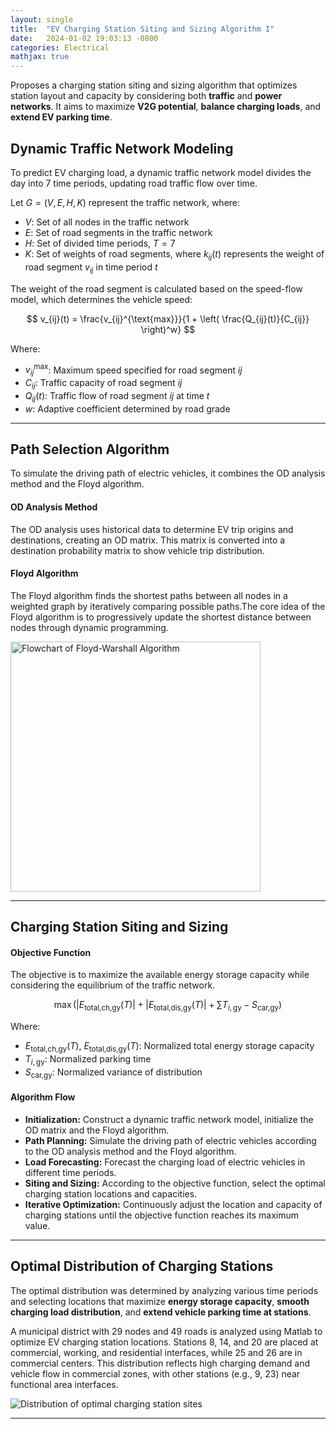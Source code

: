 ```yaml
---
layout: single
title:  "EV Charging Station Siting and Sizing Algorithm I"
date:   2024-01-02 19:03:13 -0800
categories: Electrical  
mathjax: true
---
```


Proposes a charging station siting and sizing algorithm that optimizes station layout and capacity by considering both **traffic** and **power networks**. It aims to maximize **V2G potential**, **balance charging loads**, and **extend EV parking time**.

## Dynamic Traffic Network Modeling
To predict EV charging load, a dynamic traffic network model divides the day into 7 time periods, updating road traffic flow over time.

Let $G = (V, E, H, K)$ represent the traffic network, where:

- $V$: Set of all nodes in the traffic network  
- $E$: Set of road segments in the traffic network  
- $H$: Set of divided time periods, $T = 7$  
- $K$: Set of weights of road segments, where $k_{ij}(t)$ represents the weight of road segment $v_{ij}$ in time period $t$  

The weight of the road segment is calculated based on the speed-flow model, which determines the vehicle speed:

$$
v_{ij}(t) = \frac{v_{ij}^{\text{max}}}{1 + \left( \frac{Q_{ij}(t)}{C_{ij}} \right)^w}
$$

Where:

- $v_{ij}^{\text{max}}$: Maximum speed specified for road segment $ij$  
- $C_{ij}$: Traffic capacity of road segment $ij$  
- $Q_{ij}(t)$: Traffic flow of road segment $ij$ at time $t$  
- $w$: Adaptive coefficient determined by road grade  

---

## Path Selection Algorithm
To simulate the driving path of electric vehicles, it combines the OD analysis method and the Floyd algorithm.

####  OD Analysis Method

The OD analysis uses historical data to determine EV trip origins and destinations, creating an OD matrix. This matrix is converted into a destination probability matrix to show vehicle trip distribution.

####  Floyd Algorithm

The Floyd algorithm finds the shortest paths between all nodes in a weighted graph by iteratively comparing possible paths.The core idea of the Floyd algorithm is to progressively update the shortest distance between nodes through dynamic programming. 

<img src="/blog/assets/images/Floyd.png" alt="Flowchart of Floyd-Warshall Algorithm" width="400">

---

## Charging Station Siting and Sizing

#### Objective Function

The objective is to maximize the available energy storage capacity while considering the equilibrium of the traffic network. 

$$
\max (|E_{\text{total,ch,gy}}(T)| + |E_{\text{total,dis,gy}}(T)| + \sum T_{i,\text{gy}} - S_{\text{car,gy}})
$$

Where:

- $E_{\text{total,ch,gy}}(T)$, $E_{\text{total,dis,gy}}(T)$: Normalized total energy storage capacity
- $T_{i,\text{gy}}$: Normalized parking time
- $S_{\text{car,gy}}$: Normalized variance of distribution

#### Algorithm Flow

-  **Initialization:** Construct a dynamic traffic network model, initialize the OD matrix and the Floyd algorithm.
-  **Path Planning:** Simulate the driving path of electric vehicles according to the OD analysis method and the Floyd algorithm.
-  **Load Forecasting:** Forecast the charging load of electric vehicles in different time periods.
-  **Siting and Sizing:** According to the objective function, select the optimal charging station locations and capacities.
-  **Iterative Optimization:** Continuously adjust the location and capacity of charging stations until the objective function reaches its maximum value.

---

## Optimal Distribution of Charging Stations  

The optimal distribution was determined by analyzing various time periods and selecting locations that maximize **energy storage capacity**, **smooth charging load distribution**, and **extend vehicle parking time at stations**.  

A municipal district with 29 nodes and 49 roads is analyzed using Matlab to optimize EV charging station locations. Stations 8, 14, and 20 are placed at commercial, working, and residential interfaces, while 25 and 26 are in commercial centers. This distribution reflects high charging demand and vehicle flow in commercial zones, with other stations (e.g., 9, 23) near functional area interfaces.

<img src="/blog/assets/images/optimal_distribution_of_charing_stations.png" alt="Distribution of optimal charging station sites">



---
